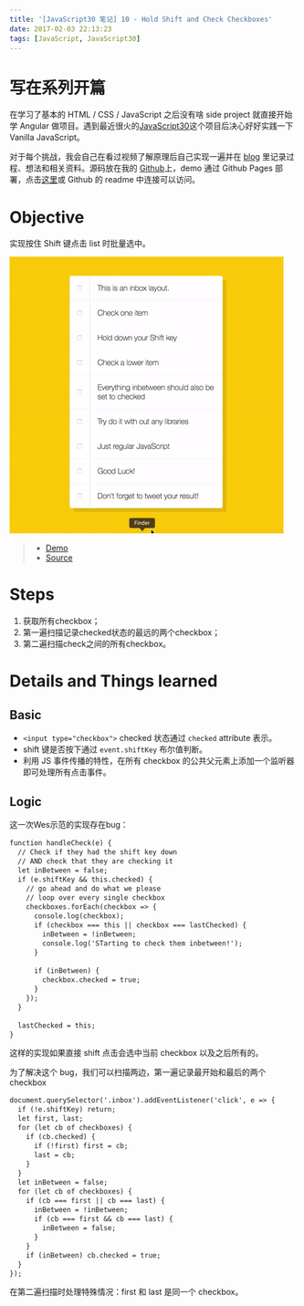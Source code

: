 ```yaml
---
title: '[JavaScript30 笔记] 10 - Hold Shift and Check Checkboxes'
date: 2017-02-03 22:13:23
tags: [JavaScript, JavaScript30]
---
```

# 写在系列开篇
在学习了基本的 HTML / CSS / JavaScript 之后没有啥 side project 就直接开始学 Angular 做项目。遇到最近很火的[JavaScript30](https://JavaScript30.com)这个项目后决心好好实践一下 Vanilla JavaScript。

对于每个挑战，我会自己在看过视频了解原理后自己实现一遍并在 [blog](https://xg-wang.github.io/tags/JavaScript30/) 里记录过程、想法和相关资料。源码放在我的 [Github](https://github.com/xg-wang/JavaScript30)上，demo 通过 Github Pages 部署，点击[这里](https://xg-wang.github.io/JavaScript30/)或 Github 的 readme 中连接可以访问。

# Objective
实现按住 Shift 键点击 list 时批量选中。
<!-- more -->
![demo](./JavaScript30-笔记-10-Hold-Shift-and-Check-Checkboxes/shiftcheck.gif)

> - [Demo](https://xg-wang.github.io/JavaScript30/10%20-%20Hold%20Shift%20and%20Check%20Checkboxes/)
> - [Source](https://github.com/xg-wang/JavaScript30/blob/master/10%20-%20Hold%20Shift%20and%20Check%20Checkboxes/index.html)

# Steps
1. 获取所有checkbox；
2. 第一遍扫描记录checked状态的最远的两个checkbox；
3. 第二遍扫描check之间的所有checkbox。

# Details and Things learned
## Basic
- `<input type="checkbox">` checked 状态通过 `checked` attribute 表示。
- shift 键是否按下通过 `event.shiftKey` 布尔值判断。
- 利用 JS 事件传播的特性，在所有 checkbox 的公共父元素上添加一个监听器即可处理所有点击事件。

## Logic
这一次Wes示范的实现存在bug：
```
function handleCheck(e) {
  // Check if they had the shift key down
  // AND check that they are checking it
  let inBetween = false;
  if (e.shiftKey && this.checked) {
    // go ahead and do what we please
    // loop over every single checkbox
    checkboxes.forEach(checkbox => {
      console.log(checkbox);
      if (checkbox === this || checkbox === lastChecked) {
        inBetween = !inBetween;
        console.log('STarting to check them inbetween!');
      }

      if (inBetween) {
        checkbox.checked = true;
      }
    });
  }

  lastChecked = this;
}
```
这样的实现如果直接 shift 点击会选中当前 checkbox 以及之后所有的。

为了解决这个 bug，我们可以扫描两边，第一遍记录最开始和最后的两个checkbox

```
document.querySelector('.inbox').addEventListener('click', e => {
  if (!e.shiftKey) return;
  let first, last;
  for (let cb of checkboxes) {
    if (cb.checked) {
      if (!first) first = cb;
      last = cb;
    }
  }
  let inBetween = false;
  for (let cb of checkboxes) {
    if (cb === first || cb === last) {
      inBetween = !inBetween;
      if (cb === first && cb === last) {
        inBetween = false;
      }
    }
    if (inBetween) cb.checked = true;
  }
});
```

在第二遍扫描时处理特殊情况：first 和 last 是同一个 checkbox。
